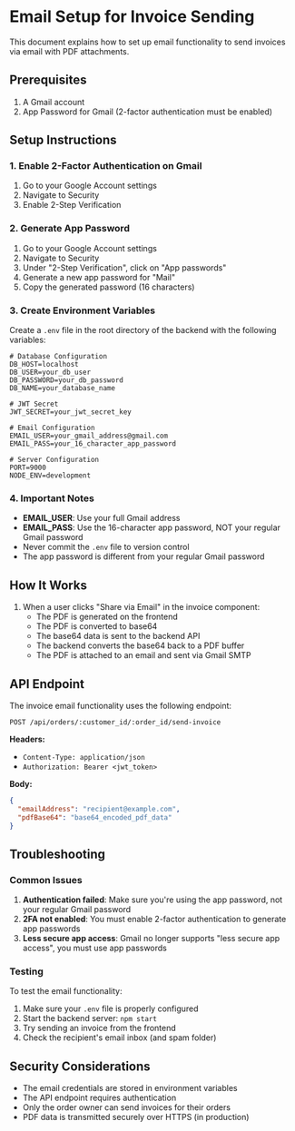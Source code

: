 # Email Setup for Invoice Sending

This document explains how to set up email functionality to send invoices via email with PDF attachments.

## Prerequisites

1. A Gmail account
2. App Password for Gmail (2-factor authentication must be enabled)

## Setup Instructions

### 1. Enable 2-Factor Authentication on Gmail

1. Go to your Google Account settings
2. Navigate to Security
3. Enable 2-Step Verification

### 2. Generate App Password

1. Go to your Google Account settings
2. Navigate to Security
3. Under "2-Step Verification", click on "App passwords"
4. Generate a new app password for "Mail"
5. Copy the generated password (16 characters)

### 3. Create Environment Variables

Create a `.env` file in the root directory of the backend with the following variables:

```env
# Database Configuration
DB_HOST=localhost
DB_USER=your_db_user
DB_PASSWORD=your_db_password
DB_NAME=your_database_name

# JWT Secret
JWT_SECRET=your_jwt_secret_key

# Email Configuration
EMAIL_USER=your_gmail_address@gmail.com
EMAIL_PASS=your_16_character_app_password

# Server Configuration
PORT=9000
NODE_ENV=development
```

### 4. Important Notes

- **EMAIL_USER**: Use your full Gmail address
- **EMAIL_PASS**: Use the 16-character app password, NOT your regular Gmail password
- Never commit the `.env` file to version control
- The app password is different from your regular Gmail password

## How It Works

1. When a user clicks "Share via Email" in the invoice component:
   - The PDF is generated on the frontend
   - The PDF is converted to base64
   - The base64 data is sent to the backend API
   - The backend converts the base64 back to a PDF buffer
   - The PDF is attached to an email and sent via Gmail SMTP

## API Endpoint

The invoice email functionality uses the following endpoint:

```
POST /api/orders/:customer_id/:order_id/send-invoice
```

**Headers:**
- `Content-Type: application/json`
- `Authorization: Bearer <jwt_token>`

**Body:**
```json
{
  "emailAddress": "recipient@example.com",
  "pdfBase64": "base64_encoded_pdf_data"
}
```

## Troubleshooting

### Common Issues

1. **Authentication failed**: Make sure you're using the app password, not your regular Gmail password
2. **2FA not enabled**: You must enable 2-factor authentication to generate app passwords
3. **Less secure app access**: Gmail no longer supports "less secure app access", you must use app passwords

### Testing

To test the email functionality:

1. Make sure your `.env` file is properly configured
2. Start the backend server: `npm start`
3. Try sending an invoice from the frontend
4. Check the recipient's email inbox (and spam folder)

## Security Considerations

- The email credentials are stored in environment variables
- The API endpoint requires authentication
- Only the order owner can send invoices for their orders
- PDF data is transmitted securely over HTTPS (in production) 